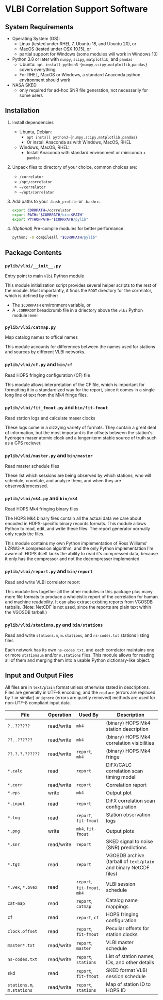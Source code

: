 # VLBI Correlation Support Software

## System Requirements

* Operating System (OS):
  * Linux (tested under RHEL 7, Ubuntu 18, and Ubuntu 20), or
  * MacOS (tested under OSX 10.15), or
  * partial support for Windows (some modules will work in Windows 10)
* Python 3.8 or later with `numpy`, `scipy`, `matplotlib`, and `pandas`
  * Ubuntu: `apt install python3-{numpy,scipy,matplotlib,pandas}` covers everything
  * For RHEL, MacOS or Windows, a standard Anaconda python environment should work
* NASA SKED
  * only required for ad-hoc SNR file generation, not necessarily for some users

## Installation

1. Install dependencies

   * Ubuntu, Debian:
     * `apt install python3-{numpy,scipy,matplotlib,pandas}`
     * Or install Anaconda as with Windows, MacOS, RHEL
   * Windows, MacOS, RHEL:
     * Install Anaconda with standard environment or miniconda + `pandas`

2. Unpack files to directory of your choice, common choices are:

   * `/correlator`
   * `/opt/correlator`
   * `~/correlator`
   * `~/opt/correlator`

3. Add paths to your `.bash_profile` or `.bashrc`:

   ```bash
   export CORRPATH=/correlator
   export PATH="$CORRPATH/bin:$PATH"
   export PYTHONPATH="$CORRPATH/pylib"
   ```

4. *(Optional)* Pre-compile modules for better performance:

   ```bash
   python3 -m compileall "$CORRPATH/pylib"
   ```

## Package Contents

### `pylib/vlbi/__init__.py`

Entry point to main `vlbi` Python module

This module initialization script provides several helper scripts to the rest of the module. Most importantly, it finds the `ROOT` directory for the  correlator, which is defined by either:

* The `$CORRPATH` environment variable, or
* A `.CORRROOT` breadcrumb file in a driectory above the `vlbi` Python module level

### `pylib/vlbi/catmap.py`

Map catalog names to offical names

This module accounts for differences between the names used for stations and sources by different VLBI networks.

### `pylib/vlbi/cf.py` and `bin/cf`

Read HOPS fringing configuration (CF) file

This module allows interpretation of the CF file, which is important for formatting it in a standardized way for the report, since it comes in a single long line of text from the Mk4 fringe files.

### `pylib/vlbi/fit_fmout.py` and `bin/fit-fmout`

Read station logs and calculate maser clocks

These logs come in a dizzying variety of formats. They contain a great deal of information, but the most important is the offsets between the station's hydrogen maser atomic clock and a longer-term stable source of truth such as a GPS reciever.

### `pylib/vlbi/master.py` and `bin/master`

Read master schedule files

These list which sessions are being observed by which stations, who will schedule, correlate, and analyze them, and when they are observed/processed.

### `pylib/vlbi/mk4.py` and `bin/mk4`

Read HOPS Mk4 fringing binary files

The HOPS Mk4 binary files contain all the actual data we care about encoded in HOPS-specific binary records formats.
This module allows Python to read, edit, and write these files. The report generator normally only reads the files.

This module contains my own Python implementation of Ross Williams' LZRW3-A compression algorithm, and the only Python implementation I'm aware of.
HOPS itself lacks the ability to read it's compressed data, because it only has the compressor and not the decompresser implemented.

### `pylib/vlbi/report.py` and `bin/report`

Read and write VLBI correlator report

This module ties together all the other modules in this package plus many more file formats to produce a wholeistic report of the correlation for human and machine readability. It can also extract existing reports from VGOSDB tarballs. (Note: NetCDF is not used, since the reports are plain text within the VGOSDB tarball.)

### `pylib/vlbi/stations.py` and `bin/stations`

Read and write `stations.m`, `m.stations`, and `ns-codes.txt` stations listing files

Each network has its own `ns-codes.txt`, and each correlator maintains one or more `stations.m` and/or `m.stations` files.
This module allows for reading all of them and merging them into a usable Python dictionary-like object.

## Input and Output Files

All files are in `text/plain` format unless otherwise stated in descriptions.
Files are generally in UTF-8 encoding, and the `replace` (errors are replaced by `?` or similar) or `ignore` (errors are quietly removed) methods are used for non-UTF-8 compliant input data.

File                       | Operation  | Used By                      | Description
---------------------------|------------|------------------------------|------------------------------------------------
`?..??????`                | read/write | `mk4`                        | (binary) HOPS Mk4 station description
`??..??????`               | read/write | `mk4`                        | (binary) HOPS Mk4 correlation visibilities
`??.?.?.??????`            | read/write | `report`, `mk4`              | (binary) HOPS Mk4 fringe
`*.calc`                   | read       | `report`                     | DiFX/CALC correlation scan timing model
`*.corr`                   | read/write | `report`                     | Correlation report
`*.eps`                    | write      | `mk4`                        | Output plot
`*.input`                  | read       | `report`                     | DiFX correlation scan configuration
`*.log`                    | read       | `report`, `fit-fmout`        | Station observation logs
`*.png`                    | write      | `mk4`, `fit-fmout`           | Output plots
`*.snr`                    | read/write | `report`                     | SKED signal to noise (SNR) predictions
`*.tgz`                    | read       | `report`                     | VGOSDB archive (tarball of `text/plain` and binary NetCDF files)
`*.vex`, `*.ovex`          | read       | `report`, `fit-fmout`, `mk4` | VLBI session schedule
`cat-map`                  | read       | `report`, `catmap`           | Catalog name mappings
`cf`                       | read       | `report`, `cf`               | HOPS fringing configuration
`clock.offset`             | read       | `report`, `fit-fmout`        | Peculiar offsets for station clocks
`master*.txt`              | read/write | `report`, `master`           | VLBI master schedule
`ns-codes.txt`             | read/write | `report`, `stations`         | List of station names, IDs, and other details
`skd`                      | read       | `report`, `fit-fmout`        | SKED format VLBI session schedule
`stations.m`, `m.stations` | read/write | `report`, `stations`         | Map of station ID to HOPS ID
